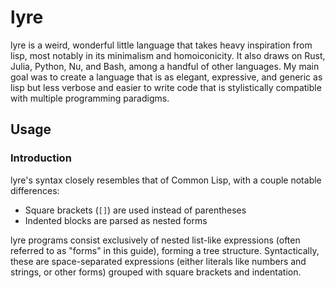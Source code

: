 # lyre

lyre is a weird, wonderful little language that takes heavy inspiration from
lisp, most notably in its minimalism and homoiconicity. It also draws on Rust,
Julia, Python, Nu, and Bash, among a handful of other languages. My main goal
was to create a language that is as elegant, expressive, and generic as lisp
but less verbose and easier to write code that is stylistically compatible with
multiple programming paradigms.

## Usage

### Introduction

lyre's syntax closely resembles that of Common Lisp, with a couple notable
differences:

- Square brackets (`[]`) are used instead of parentheses
- Indented blocks are parsed as nested forms

lyre programs consist exclusively of nested list-like expressions (often
referred to as "forms" in this guide), forming a tree structure. Syntactically,
these are space-separated expressions (either literals like numbers and
strings, or other forms) grouped with square brackets and indentation.
